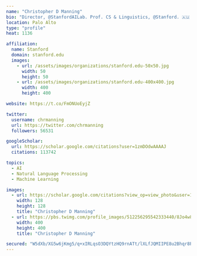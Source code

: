 ```yaml
---
name: "Christopher D Manning"
bio: "Director, @StanfordAILab. Prof. CS & Linguistics, @Stanford. 🇦🇺 Do #NLProc. Find out what I'm up to at @stanfordnlp. 👋"
location: Palo Alto
type: "profile"
heat: 1136

affiliation:
  name: Stanford
  domain: stanford.edu
  images:
    - url: /assets/images/organizations/stanford.edu-50x50.jpg
      width: 50
      height: 50
    - url: /assets/images/organizations/stanford.edu-400x400.jpg
      width: 400
      height: 400

website: https://t.co/FmONUoEyjZ

twitter:
  username: chrmanning
  url: https://twitter.com/chrmanning
  followers: 56531

googleScholar:
  url: https://scholar.google.com/citations?user=1zmDOdwAAAAJ
  citations: 113742

topics:
  - AI
  - Natural Language Processing
  - Machine Learning

images:
  - url: https://scholar.google.com/citations?view_op=view_photo&user=1zmDOdwAAAAJ&citpid=4
    width: 128
    height: 128
    title: "Christopher D Manning"
  - url: https://pbs.twimg.com/profile_images/512256295542333440/8Jo4w8kV_normal.jpeg
    width: 400
    height: 400
    title: "Christopher D Manning"

secured: "W5dXb/XG5w6jKmg5/q+xIRLqsO3DQYtzHQ9rnATt/lXLfJQMIIPE8u2Bhqr8P/s7DB30Ivi5w/k3eAkKG4bBlvanaEszmUAD04b0zwON1Ubqc7oQ2bUIRgs6SYS+zYy7BD5u48IgmakMKd2/HmZ21ghl2Ov6hBEhsKqmnjkqOh285jcpQEze/8KsxyRMTlNaU1/s14XVj6+jbl43Hc/Wwfz89elbCz/k8q4N8H+ia2nh6KFum1ZEwiULPcQ0IDMlxHp4NHP6QUJbtN9vbSbuzw==;NUCxtoqux2K0MkvhQMmRrA=="
---
```


